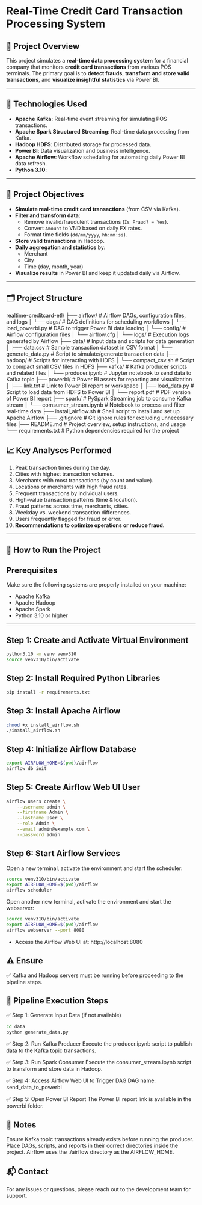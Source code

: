 # Real-Time Credit Card Transaction Processing System

## 🧠 Project Overview

This project simulates a **real-time data processing system** for a financial company that monitors **credit card transactions** from various POS terminals. The primary goal is to **detect frauds**, **transform and store valid transactions**, and **visualize insightful statistics** via Power BI.

---

## 🔧 Technologies Used

- **Apache Kafka**: Real-time event streaming for simulating POS transactions.
- **Apache Spark Structured Streaming**: Real-time data processing from Kafka.
- **Hadoop HDFS**: Distributed storage for processed data.
- **Power BI**: Data visualization and business intelligence.
- **Apache Airflow**: Workflow scheduling for automating daily Power BI data refresh.
- **Python 3.10**: 

---

## 📌 Project Objectives

- **Simulate real-time credit card transactions** (from CSV via Kafka).
- **Filter and transform data**:
  - Remove invalid/fraudulent transactions (`Is Fraud? = Yes`).
  - Convert `Amount` to VND based on daily FX rates.
  - Format time fields (`dd/mm/yyyy`, `hh:mm:ss`).
- **Store valid transactions** in Hadoop.
- **Daily aggregation and statistics** by:
  - Merchant
  - City
  - Time (day, month, year)
- **Visualize results** in Power BI and keep it updated daily via Airflow.

---

## 🗂️ Project Structure
realtime-creditcard-etl/
├── airflow/                  # Airflow DAGs, configuration files, and logs
│   └── dags/                 # DAG definitions for scheduling workflows
│       └── load_powerbi.py   # DAG to trigger Power BI data loading
│   └── config/               # Airflow configuration files
│       └── airflow.cfg
│   └── logs/                 # Execution logs generated by Airflow
├── data/                     # Input data and scripts for data generation
│   ├── data.csv              # Sample transaction dataset in CSV format
│   └── generate_data.py      # Script to simulate/generate transaction data
├── hadoop/                   # Scripts for interacting with HDFS
│   └── compact_csv.sh        # Script to compact small CSV files in HDFS
├── kafka/                    # Kafka producer scripts and related files
│   └── producer.ipynb        # Jupyter notebook to send data to Kafka topic
├── powerbi/                  # Power BI assets for reporting and visualization
│   ├── link.txt              # Link to Power BI report or workspace
│   ├── load_data.py          # Script to load data from HDFS to Power BI
│   └── report.pdf            # PDF version of Power BI report
├── spark/                    # PySpark Streaming job to consume Kafka stream
│   └── comsumer_stream.ipynb # Notebook to process and filter real-time data
├── install_airflow.sh        # Shell script to install and set up Apache Airflow
├── .gitignore                # Git ignore rules for excluding unnecessary files
├── README.md                 # Project overview, setup instructions, and usage
└── requirements.txt          # Python dependencies required for the project



## 📈 Key Analyses Performed

1. Peak transaction times during the day.
2. Cities with highest transaction volumes.
3. Merchants with most transactions (by count and value).
4. Locations or merchants with high fraud rates.
5. Frequent transactions by individual users.
6. High-value transaction patterns (time & location).
7. Fraud patterns across time, merchants, cities.
8. Weekday vs. weekend transaction differences.
9. Users frequently flagged for fraud or error.
10. **Recommendations to optimize operations or reduce fraud.**

---

## 🚀 How to Run the Project

## Prerequisites

Make sure the following systems are properly installed on your machine:

- Apache Kafka
- Apache Hadoop
- Apache Spark
- Python 3.10 or higher

---

## Step 1: Create and Activate Virtual Environment

```bash
python3.10 -m venv venv310
source venv310/bin/activate
```

## Step 2: Install Required Python Libraries
```bash
pip install -r requirements.txt
```

## Step 3: Install Apache Airflow
```bash
chmod +x install_airflow.sh
./install_airflow.sh
```

## Step 4: Initialize Airflow Database
```bash
export AIRFLOW_HOME=$(pwd)/airflow
airflow db init
```

## Step 5: Create Airflow Web UI User
```bash
airflow users create \
    --username admin \
    --firstname Admin \
    --lastname User \
    --role Admin \
    --email admin@example.com \
    --password admin
```

## Step 6: Start Airflow Services
Open a new terminal, activate the environment and start the scheduler:
```bash
source venv310/bin/activate
export AIRFLOW_HOME=$(pwd)/airflow
airflow scheduler
```

Open another new terminal, activate the environment and start the webserver:
```bash
source venv310/bin/activate
export AIRFLOW_HOME=$(pwd)/airflow
airflow webserver --port 8080
```
- Access the Airflow Web UI at: http://localhost:8080

## ⚠️ Ensure
✅ Kafka and Hadoop servers must be running before proceeding to the pipeline steps.

## 🔄 Pipeline Execution Steps
✅ Step 1: Generate Input Data (if not available)
```bash
cd data
python generate_data.py
```
✅ Step 2: Run Kafka Producer
Execute the producer.ipynb script to publish data to the Kafka topic transactions.

✅ Step 3: Run Spark Consumer
Execute the consumer_stream.ipynb script to transform and store data in Hadoop.

✅ Step 4: Access Airflow Web UI to Trigger DAG
DAG name: send_data_to_powerbi

✅ Step 5: Open Power BI Report
The Power BI report link is available in the powerbi folder.

## 📝 Notes
Ensure Kafka topic transactions already exists before running the producer.
Place DAGs, scripts, and reports in their correct directories inside the project.
Airflow uses the ./airflow directory as the AIRFLOW_HOME.

## 📬 Contact
For any issues or questions, please reach out to the development team for support.
